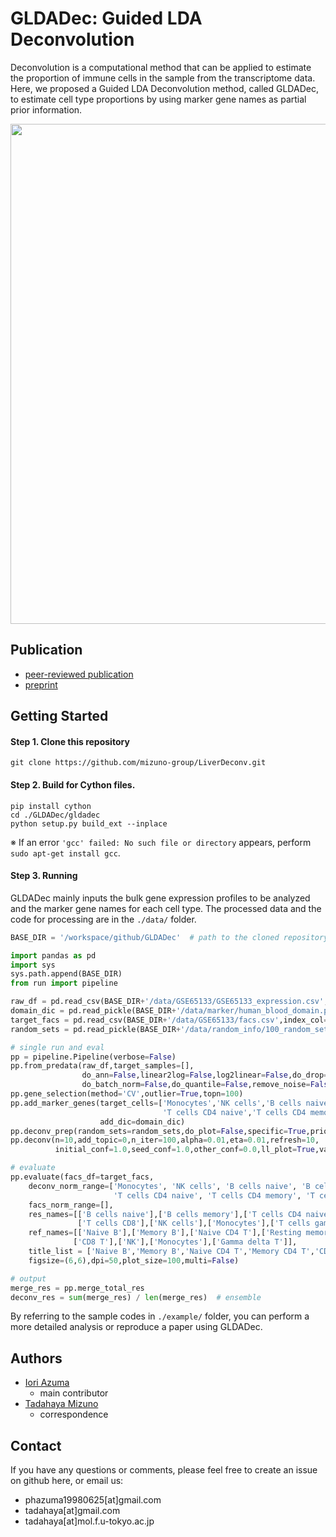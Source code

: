 # GLDADec: Guided LDA Deconvolution
Deconvolution is a computational method that can be applied to estimate the proportion of immune cells in the sample from the transcriptome data.
Here, we proposed a Guided LDA Deconvolution method, called GLDADec, to estimate cell type proportions by using marker gene names as partial prior information.

<img src="https://github.com/mizuno-group/LiverDeconv/assets/92911852/93c7c6dc-ec6d-4471-824d-23efecd38e75" width=800>

## Publication
- [peer-reviewed publication](https://academic.oup.com/bib/article/25/4/bbae315/7709575)  
- [preprint](https://www.biorxiv.org/content/10.1101/2024.01.08.574749v2)  

## Getting Started
#### Step 1. Clone this repository
```
git clone https://github.com/mizuno-group/LiverDeconv.git
```

#### Step 2. Build for Cython files.
```
pip install cython
cd ./GLDADec/gldadec
python setup.py build_ext --inplace
```
※ If an error ```'gcc' failed: No such file or directory``` appears, perform  ```sudo apt-get install gcc```.

#### Step 3. Running
GLDADec mainly inputs the bulk gene expression profiles to be analyzed and the marker gene names for each cell type. The processed data and the code for processing are in the ```./data/``` folder.

``` Python
BASE_DIR = '/workspace/github/GLDADec'  # path to the cloned repository

import pandas as pd
import sys
sys.path.append(BASE_DIR)
from run import pipeline

raw_df = pd.read_csv(BASE_DIR+'/data/GSE65133/GSE65133_expression.csv',index_col=0)  # bulk gene expression
domain_dic = pd.read_pickle(BASE_DIR+'/data/marker/human_blood_domain.pkl')  # marker gene names for each cell type
target_facs = pd.read_csv(BASE_DIR+'/data/GSE65133/facs.csv',index_col=0)/100  # true values measured by FACS
random_sets = pd.read_pickle(BASE_DIR+'/data/random_info/100_random_sets.pkl')

# single run and eval
pp = pipeline.Pipeline(verbose=False)
pp.from_predata(raw_df,target_samples=[],
                do_ann=False,linear2log=False,log2linear=False,do_drop=True,
                do_batch_norm=False,do_quantile=False,remove_noise=False)
pp.gene_selection(method='CV',outlier=True,topn=100)
pp.add_marker_genes(target_cells=['Monocytes','NK cells','B cells naive','B cells memory',
                                  'T cells CD4 naive','T cells CD4 memory','T cells CD8','T cells gamma delta'],
                    add_dic=domain_dic)
pp.deconv_prep(random_sets=random_sets,do_plot=False,specific=True,prior_norm=True,norm_scale=10,minmax=False,mm_scale=10)
pp.deconv(n=10,add_topic=0,n_iter=100,alpha=0.01,eta=0.01,refresh=10,
          initial_conf=1.0,seed_conf=1.0,other_conf=0.0,ll_plot=True,var_plot=False)

# evaluate
pp.evaluate(facs_df=target_facs,
    deconv_norm_range=['Monocytes', 'NK cells', 'B cells naive', 'B cells memory',
                       'T cells CD4 naive', 'T cells CD4 memory', 'T cells CD8', 'T cells gamma delta'],
    facs_norm_range=[],
    res_names=[['B cells naive'],['B cells memory'],['T cells CD4 naive'],['T cells CD4 memory'],
               ['T cells CD8'],['NK cells'],['Monocytes'],['T cells gamma delta']],
    ref_names=[['Naive B'],['Memory B'],['Naive CD4 T'],['Resting memory CD4 T', 'Activated memory CD4 T'],
              ['CD8 T'],['NK'],['Monocytes'],['Gamma delta T']],
    title_list = ['Naive B','Memory B','Naive CD4 T','Memory CD4 T','CD8 T','NK','Monocytes','Gamma delta T'],
    figsize=(6,6),dpi=50,plot_size=100,multi=False)

# output
merge_res = pp.merge_total_res
deconv_res = sum(merge_res) / len(merge_res)  # ensemble
```
By referring to the sample codes in  ```./example/``` folder, you can perform a more detailed analysis or reproduce a paper using GLDADec.

## Authors
- [Iori Azuma](https://github.com/groovy-phazuma)  
    - main contributor  
- [Tadahaya Mizuno](https://github.com/tadahayamiz)  
    - correspondence  

## Contact
If you have any questions or comments, please feel free to create an issue on github here, or email us:  
- phazuma19980625[at]gmail.com  
- tadahaya[at]gmail.com  
- tadahaya[at]mol.f.u-tokyo.ac.jp  
